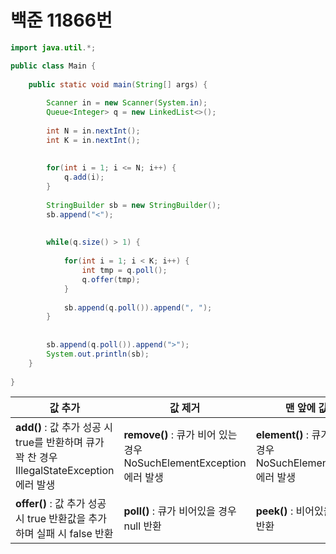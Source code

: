 # 백준 11866번
```java
import java.util.*;

public class Main {
	 
	public static void main(String[] args) {
		
		Scanner in = new Scanner(System.in);
		Queue<Integer> q = new LinkedList<>();
		
		int N = in.nextInt();
		int K = in.nextInt();
		
		
		for(int i = 1; i <= N; i++) {
			q.add(i);
		}
		
		StringBuilder sb = new StringBuilder();
		sb.append("<");
		
		
		while(q.size() > 1) {
			
			for(int i = 1; i < K; i++) {
				int tmp = q.poll();
				q.offer(tmp);
			}
			
			sb.append(q.poll()).append(", ");
		}
 
		
		sb.append(q.poll()).append(">");
		System.out.println(sb);
	}
 
}
```
|값 추가|값 제거|맨 앞에 값 확인|
|------|---|---|
|**add()** : 값 추가 성공 시 true를 반환하며 큐가 꽉 찬 경우   IllegalStateException 에러 발생|**remove()** : 큐가 비어 있는 경우 NoSuchElementException 에러 발생|**element()** : 큐가 비어 있는 경우 NoSuchElementException 에러 발생|
|**offer()** : 값 추가 성공 시 true 반환값을 추가하며 실패 시 false 반환|**poll()** : 큐가 비어있을 경우 null 반환|**peek()** : 비어있을 경우 null 반환|
